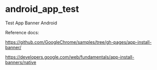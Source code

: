 # android_app_test
Test App Banner Android

Reference docs:

https://github.com/GoogleChrome/samples/tree/gh-pages/app-install-banner/

https://developers.google.com/web/fundamentals/app-install-banners/native
